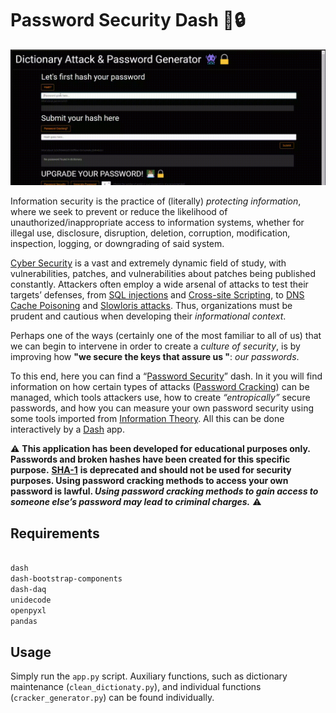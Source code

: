 # Password Security Dash 👾🔒

![demo-gif](assets/gif_demo.gif)

Information security is the practice of (literally) _protecting information_, where we seek to prevent or reduce the likelihood of unauthorized/inappropriate access to information systems, whether for illegal use, disclosure, disruption, deletion, corruption, modification, inspection, logging, or downgrading of said system.

[Cyber Security](https://en.wikipedia.org/wiki/Computer_security) is a vast and extremely dynamic field of study, with vulnerabilities, patches, and vulnerabilities about patches being published constantly. Attackers often employ a wide arsenal of attacks to test their targets’ defenses, from [SQL injections](https://en.wikipedia.org/wiki/SQL_injection) and [Cross-site Scripting](https://en.wikipedia.org/wiki/Cross-site_scripting), to [DNS Cache Poisoning](https://en.wikipedia.org/wiki/DNS_spoofing) and [Slowloris attacks](<https://en.wikipedia.org/wiki/Slowloris_(computer_security)>). Thus, organizations must be prudent and cautious when developing their _informational context_.

Perhaps one of the ways (certainly one of the most familiar to all of us) that we can begin to intervene in order to create a _culture of security_, is by improving how **"we secure the keys that assure us "**: _our passwords_.

To this end, here you can find a “[Password Security](http://password-security.airespucrs.org/)” dash. In it you will find information on how certain types of attacks ([Password Cracking](https://en.wikipedia.org/wiki/Password_cracking)) can be managed, which tools attackers use, how to create _“entropically”_ secure passwords, and how you can measure your own password security using some tools imported from [Information Theory](https://en.wikipedia.org/wiki/Information_theory). All this can be done interactively by a [Dash](https://plotly.com/dash/) app.

⚠️ **This application has been developed for educational purposes only. Passwords and broken hashes have been created for this specific purpose.** [**SHA-1**](https://en.wikipedia.org/wiki/SHA-1) **is deprecated and should not be used for security purposes. Using password cracking methods to access your own password is lawful. _Using password cracking methods to gain access to someone else’s password may lead to criminal charges._** ⚠️

## Requirements

```bash

dash
dash-bootstrap-components
dash-daq
unidecode
openpyxl
pandas

```

## Usage

Simply run the `app.py` script. Auxiliary functions, such as dictionary maintenance (`clean_dictionaty.py`), and individual functions (`cracker_generator.py`) can be found individually.
